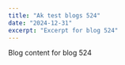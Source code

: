 ```yaml
---
title: "Ak test blogs 524"
date: "2024-12-31"
excerpt: "Excerpt for blog 524"
---
```


Blog content for blog 524